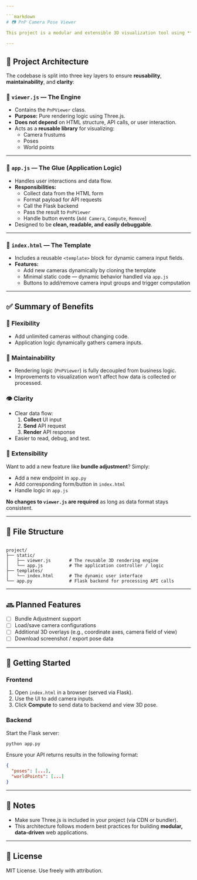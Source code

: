 ```yaml
---

```markdown
# 📷 PnP Camera Pose Viewer

This project is a modular and extensible 3D visualization tool using **Three.js** on the frontend and **Flask** on the backend. It is designed to display camera poses and 3D world points based on user input and PnP computations.

---
```


## 🧠 Project Architecture

The codebase is split into three key layers to ensure **reusability**, **maintainability**, and **clarity**:

### 🔧 `viewer.js` — The Engine

- Contains the `PnPViewer` class.
- **Purpose:** Pure rendering logic using Three.js.
- **Does not depend** on HTML structure, API calls, or user interaction.
- Acts as a **reusable library** for visualizing:
  - Camera frustums
  - Poses
  - World points

---

### 🧪 `app.js` — The Glue (Application Logic)

- Handles user interactions and data flow.
- **Responsibilities:**
  - Collect data from the HTML form
  - Format payload for API requests
  - Call the Flask backend
  - Pass the result to `PnPViewer`
  - Handle button events (`Add Camera`, `Compute`, `Remove`)
- Designed to be **clean, readable, and easily debuggable**.

---

### 🧱 `index.html` — The Template

- Includes a reusable `<template>` block for dynamic camera input fields.
- **Features:**
  - Add new cameras dynamically by cloning the template
  - Minimal static code — dynamic behavior handled via `app.js`
  - Buttons to add/remove camera input groups and trigger computation

---

## ✅ Summary of Benefits

### 🔄 Flexibility
- Add unlimited cameras without changing code.
- Application logic dynamically gathers camera inputs.

### 🧼 Maintainability
- Rendering logic (`PnPViewer`) is fully decoupled from business logic.
- Improvements to visualization won’t affect how data is collected or processed.

### 👁️ Clarity
- Clear data flow:
  1. **Collect** UI input
  2. **Send** API request
  3. **Render** API response
- Easier to read, debug, and test.

### 🚀 Extensibility
Want to add a new feature like **bundle adjustment**? Simply:
- Add a new endpoint in `app.py`
- Add corresponding form/button in `index.html`
- Handle logic in `app.js`

**No changes to `viewer.js` are required** as long as data format stays consistent.

---

## 🧩 File Structure

```

project/
├── static/
│   ├── viewer.js       # The reusable 3D rendering engine
│   └── app.js          # The application controller / logic
├── templates/
│   └── index.html      # The dynamic user interface
└── app.py              # Flask backend for processing API calls

````

---

## 🔜 Planned Features

- [ ] Bundle Adjustment support
- [ ] Load/save camera configurations
- [ ] Additional 3D overlays (e.g., coordinate axes, camera field of view)
- [ ] Download screenshot / export pose data

---

## 📎 Getting Started

### Frontend
1. Open `index.html` in a browser (served via Flask).
2. Use the UI to add camera inputs.
3. Click **Compute** to send data to backend and view 3D pose.

### Backend
Start the Flask server:
```bash
python app.py
````

Ensure your API returns results in the following format:

```json
{
  "poses": [...],
  "worldPoints": [...]
}
```

---

## 🧠 Notes

* Make sure Three.js is included in your project (via CDN or bundler).
* This architecture follows modern best practices for building **modular, data-driven** web applications.

---

## 📃 License

MIT License. Use freely with attribution.
